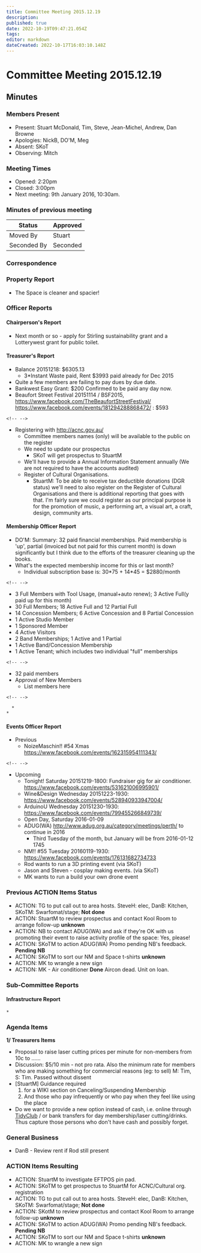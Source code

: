 ```yaml
---
title: Committee Meeting 2015.12.19
description: 
published: true
date: 2022-10-19T09:47:21.054Z
tags: 
editor: markdown
dateCreated: 2022-10-17T16:03:10.148Z
---
```


# Committee Meeting 2015.12.19

## Minutes

### Members Present

-   Present: Stuart McDonald, Tim, Steve, Jean-Michel, Andrew, Dan Browne
-   Apologies: NickB, DO'M, Meg
-   Absent: SKoT
-   Observing: Mitch

### Meeting Times

-   Opened: 2:20pm
-   Closed: 3:00pm
-   Next meeting: 9th January 2016, 10:30am.

### Minutes of previous meeting

| Status      | Approved |
|-------------|----------|
| Moved By    | Stuart   |
| Seconded By | Seconded |

### Correspondence

### Property Report

-   The Space is cleaner and spacier!

### Officer Reports

#### Chairperson's Report

-   Next month or so - apply for Stirling sustainability grant and a Lotterywest grant for public toilet.

#### Treasurer's Report

-   Balance 20151218: \$6305.13
    -   3\*Instant Waste paid, Rent \$3993 paid already for Dec 2015
-   Quite a few members are failing to pay dues by due date.
-   Bankwest Easy Grant: \$200 Confirmed to be paid any day now.
-   Beaufort Street Festival 20151114 / BSF2015, <https://www.facebook.com/TheBeaufortStreetFestival/> <https://www.facebook.com/events/181294288868472/> : \$593

```{=html}
<!-- -->
```
-   Registering with <http://acnc.gov.au/>
    -   Committee members names (only) will be available to the public on the register
    -   We need to update our prospectus
        -   SKoT will get prospectus to StuartM
    -   We'll have to provide a Annual Information Statement annually (We are not required to have the accounts audited)
    -   Register of Cultural Organisations.
        -   StuartM: To be able to receive tax deductible donations (DGR status) we'll need to also register on the Register of Cultural Organisations and there is additional reporting that goes with that. I'm fairly sure we could register as our principal purpose is for the promotion of music, a performing art, a visual art, a craft, design, community arts.

#### Membership Officer Report

-   DO'M: Summary: 32 paid financial memberships. Paid membership is 'up', partial (invoiced but not paid for this current month) is down significantly but I think due to the efforts of the treasurer cleaning up the books.
-   What's the expected membership income for this or last month?
    -   Individual subscription base is: 30\*75 + 14\*45 = \$2880/month

```{=html}
<!-- -->
```
-   3 Full Members with Tool Usage, (manual+auto renew); 3 Active Full(y paid up for this month)
-   30 Full Members; 18 Active Full and 12 Partial Full
-   14 Concession Members; 6 Active Concession and 8 Partial Concession
-   1 Active Studio Member
-   1 Sponsored Member
-   4 Active Visitors
-   2 Band Memberships; 1 Active and 1 Partial
-   1 Active Band/Concession Membership
-   1 Active Tenant; which includes two individual "full" memberships

```{=html}
<!-- -->
```
-   32 paid members
-   Approval of New Members
    -   List members here

```{=html}
<!-- -->
```
      * 
    * 

#### Events Officer Report

-   Previous
    -   NoizeMaschin!! \#54 Xmas <https://www.facebook.com/events/162315954111343/>

```{=html}
<!-- -->
```
-   Upcoming
    -   Tonight! Saturday 20151219-1800: Fundraiser gig for air conditioner. <https://www.facebook.com/events/531621006995901/>
    -   Wine&Design Wednesday 20151223-1930: <https://www.facebook.com/events/528940933947004/>
    -   ArduinoU Wednesday 20151230-1930: <https://www.facebook.com/events/799455266849739/>
    -   Open Day, Saturday 2016-01-09
    -   ADUG(WA) <http://www.adug.org.au/category/meetings/perth/> to continue in 2016
        -   Third Tuesday of the month, but January will be from 2016-01-12 1745
    -   NM!! \#55 Tuesday 20160119-1930: <https://www.facebook.com/events/176131682734733>
    -   Rod wants to run a 3D printing event (via SKoT)
    -   Jason and Steven - cosplay making events. (via SKoT)
    -   MK wants to run a build your own drone event

### Previous ACTION Items Status

-   ACTION: TG to put call out to area hosts. SteveH: elec, DanB: Kitchen, SKoTM: Swarfomat/stage; **Not done**
-   ACTION: StuartM to review prospectus and contact Kool Room to arrange follow-up **unknown**
-   ACTION: NB to contact ADUG(WA) and ask if they're OK with us promoting their event to raise activity profile of the space: Yes, please!
-   ACTION: SKoTM to action ADUG(WA) Promo pending NB's feedback. **Pending NB**
-   ACTION: SKoTM to sort our NM and Space t-shirts **unknown**
-   ACTION: MK to wrangle a new sign
-   ACTION: MK - Air conditioner **Done** Aircon dead. Unit on loan.

### Sub-Committee Reports

#### Infrastructure Report

    * 

### Agenda Items

**1/ Treasurers Items**

-   Proposal to raise laser cutting prices per minute for non-members from 10c to ......
-   Discussion: \$5/10 min - not pro rata. Also the minimum rate for members who are making something for commercial reasons (eg: to sell) M: Tim, S: Tim. Passed without dissent
-   \[StuartM\] Guidance required
    1.  for a WIKI section on Canceling/Suspending Membership
    2.  And those who pay infrequently or who pay when they feel like using the place
-   Do we want to provide a new option instead of cash, i.e. online through [TidyClub](/Tidyclub) / or bank transfers for day membership/laser cutting/drinks. Thus capture those persons who don't have cash and possibly forget.

### General Business

-   DanB - Review rent if Rod still present

### ACTION Items Resulting

-   ACTION: StuartM to investigate EFTPOS pin pad.
-   ACTION: SKoTM to get prospectus to StuartM for ACNC/Cultural org. registration
-   ACTION: TG to put call out to area hosts. SteveH: elec, DanB: Kitchen, SKoTM: Swarfomat/stage; **Not done**
-   ACTION: SKotM to review prospectus and contact Kool Room to arrange follow-up **unknown**
-   ACTION: SKoTM to action ADUG(WA) Promo pending NB's feedback. **Pending NB**
-   ACTION: SKoTM to sort our NM and Space t-shirts **unknown**
-   ACTION: MK to wrangle a new sign
